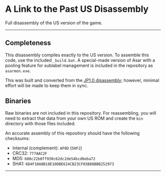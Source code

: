 # A Link to the Past US Disassembly
Full disassembly of the US version of the game.

---

## Completeness
This disassembly compiles exactly to the US version. To assemble this code, use the included `_build.bat`. A special-made version of Asar with a pooling feature for sublabel management is included in the repository as `asarmon.exe`.

This was built and converted from the [JP1.0 disassembly](https://github.com/spannerisms/jpdasm); however, minimal effort will be made to keep them in sync.

## Binaries
Raw binaries are not included in this repository. For reassembling, you will need to extract that data from your own US ROM and create the `bin` directory with those files included.

An accurate assembly of this repository should have the following checksums:
* Internal (complement): `AF0D` (`50F2`)
* CRC32: `777AAC2F`
* MD5: `608c22b8ff930c62dc2de54bcd6eba72`
* SHA1: `6D4F10A8B10E10DBE624CB23CF03B88BB8252973`

---
